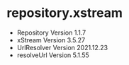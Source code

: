 # repository.xstream

- Repository  Version 1.1.7
- xStream     Version 3.5.27
- UrlResolver Version 2021.12.23
- resolveUrl Version 5.1.55
